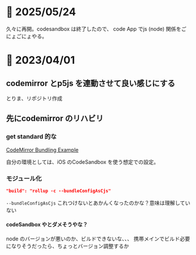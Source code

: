 # 📝 2025/05/24

久々に再開。codesandbox は終了したので、
code App でjs (node) 関係をごにょごにょやる。



# 📝 2023/04/01

## codemirror とp5js を連動させて良い感じにする

とりま、リポジトリ作成

## 先にcodemirror のリハビリ

### get standard 的な

[CodeMirror Bundling Example](https://codemirror.net/examples/bundle/)

自分の環境としては、iOS のCodeSandbox を使う想定での設定。

### モジュール化

```.json
"build": "rollup -c --bundleConfigAsCjs"
```

`--bundleConfigAsCjs` これつけないとあかんくなったのかな？意味は理解していない


#### codeSandbox やとダメそうやな？

node のバージョンが悪いのか、ビルドできないな、、、
携帯メインでビルド必要になりそうだったら、ちょっとバージョン調整するか
